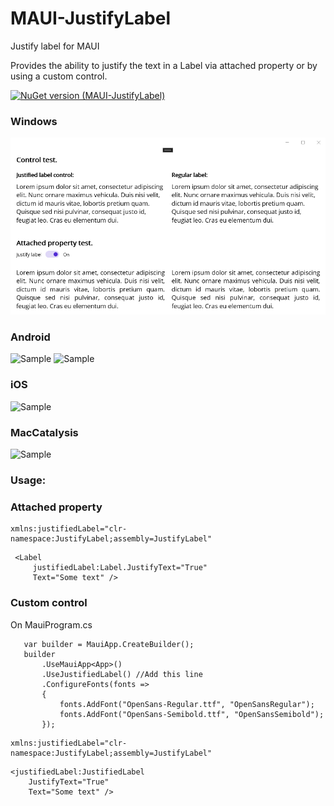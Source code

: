 # MAUI-JustifyLabel
 
Justify label for MAUI

Provides the ability to justify the text in a Label via attached property or by using a custom control.

[![NuGet version (MAUI-JustifyLabel)](https://img.shields.io/nuget/v/JustifyLabel-MAUI.svg)](https://www.nuget.org/packages/JustifyLabel-MAUI/)


### Windows
![Sample](https://raw.githubusercontent.com/Jon2G/MAUI-JustifyLabel/main/screenshots/windows.PNG)

### Android
![Sample](https://raw.githubusercontent.com/Jon2G/MAUI-JustifyLabel/main/android_1.PNG)
![Sample](https://raw.githubusercontent.com/Jon2G/MAUI-JustifyLabel/main/android_2.PNG)

### iOS
![Sample](https://raw.githubusercontent.com/Jon2G/MAUI-JustifyLabel/main/ios.jpeg)

### MacCatalysis
![Sample](https://raw.githubusercontent.com/Jon2G/MAUI-JustifyLabel/main/mac.PNG)


### Usage:
### Attached property
```
xmlns:justifiedLabel="clr-namespace:JustifyLabel;assembly=JustifyLabel"
```

```
 <Label
     justifiedLabel:Label.JustifyText="True"
     Text="Some text" />
```

### Custom control

On MauiProgram.cs
```
   var builder = MauiApp.CreateBuilder();
   builder
       .UseMauiApp<App>()
       .UseJustifiedLabel() //Add this line
       .ConfigureFonts(fonts =>
       {
           fonts.AddFont("OpenSans-Regular.ttf", "OpenSansRegular");
           fonts.AddFont("OpenSans-Semibold.ttf", "OpenSansSemibold");
       });
```

```
xmlns:justifiedLabel="clr-namespace:JustifyLabel;assembly=JustifyLabel"
```

```
<justifiedLabel:JustifiedLabel
    JustifyText="True"
    Text="Some text" />
```